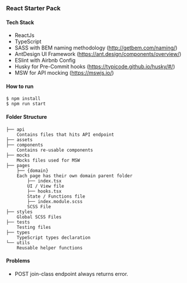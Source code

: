 ### React Starter Pack

#### Tech Stack
- ReactJs
- TypeScript
- SASS with BEM naming methodology (http://getbem.com/naming/)
- AntDesign UI Framework (https://ant.design/components/overview/)
- ESlint with Airbnb Config
- Husky for Pre-Commit hooks (https://typicode.github.io/husky/#/)
- MSW for API mocking (https://mswjs.io/)

#### How to run
    $ npm install
    $ npm run start

#### Folder Structure
```
├── api
    Contains files that hits API endpoint
├── assets
├── components
    Contains re-usable components
├── mocks
    Mocks files used for MSW
├── pages
    ├── {domain}
    Each page has their own domain parent folder
        ├── index.tsx
        UI / View file
        ├── hooks.tsx
        State / Functions file
        ├── index.module.scss
        SCSS File
├── styles
    Global SCSS Files
├── tests
    Testing files
├── types
    TypeScript types declaration
└── utils
    Reusable helper functions
```

#### Problems
- POST join-class endpoint always returns error.